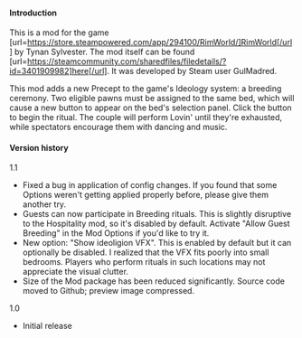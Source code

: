 #### Introduction

This is a mod for the game [url=https://store.steampowered.com/app/294100/RimWorld/]RimWorld[/url] by Tynan Sylvester.
The mod itself can be found [url=https://steamcommunity.com/sharedfiles/filedetails/?id=3401909982]here[/url]. It was developed by Steam user GulMadred.

This mod adds a new Precept to the game's Ideology system: a breeding ceremony. Two eligible pawns must be assigned to the same bed, which will cause a new button to appear on the bed's selection panel. Click the button to begin the ritual. The couple will perform Lovin' until they're exhausted, while spectators encourage them with dancing and music.

#### Version history

1.1
* Fixed a bug in application of config changes. If you found that some Options weren't getting applied properly before, please give them another try.
* Guests can now participate in Breeding rituals. This is slightly disruptive to the Hospitality mod, so it's disabled by default. Activate "Allow Guest Breeding" in the Mod Options if you'd like to try it.
* New option: "Show ideoligion VFX". This is enabled by default but it can optionally be disabled. I realized that the VFX fits poorly into small bedrooms. Players who perform rituals in such locations may not appreciate the visual clutter.
* Size of the Mod package has been reduced significantly. Source code moved to Github; preview image compressed.

1.0
* Initial release